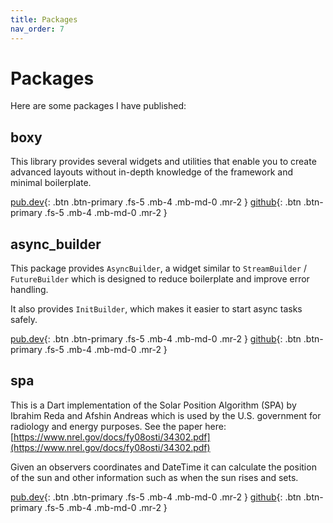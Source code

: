 ```yaml
---
title: Packages
nav_order: 7
---
```


# Packages

Here are some packages I have published:

## boxy

This library provides several widgets and utilities that enable you to create advanced layouts without in-depth
knowledge of the framework and minimal boilerplate.

[pub.dev](https://pub.dev/packages/boxy){: .btn .btn-primary .fs-5 .mb-4 .mb-md-0 .mr-2 }
[github](https://github.com/PixelToast/flutter-boxy){: .btn .btn-primary .fs-5 .mb-4 .mb-md-0 .mr-2 }

## async_builder

This package provides `AsyncBuilder`, a widget similar to `StreamBuilder` / `FutureBuilder` which is designed to reduce
boilerplate and improve error handling.

It also provides `InitBuilder`, which makes it easier to start async tasks safely.

[pub.dev](https://pub.dev/packages/async_builder){: .btn .btn-primary .fs-5 .mb-4 .mb-md-0 .mr-2 }
[github](https://github.com/PixelToast/async_builder){: .btn .btn-primary .fs-5 .mb-4 .mb-md-0 .mr-2 }

## spa

This is a Dart implementation of the Solar Position Algorithm (SPA) by Ibrahim Reda and Afshin Andreas which is used by
the U.S. government for radiology and energy purposes. See the paper here:
[https://www.nrel.gov/docs/fy08osti/34302.pdf](https://www.nrel.gov/docs/fy08osti/34302.pdf)

Given an observers coordinates and DateTime it can calculate the position of the sun and other information such as when
the sun rises and sets.

[pub.dev](https://pub.dev/packages/spa){: .btn .btn-primary .fs-5 .mb-4 .mb-md-0 .mr-2 }
[github](https://github.com/PixelToast/dart-spa){: .btn .btn-primary .fs-5 .mb-4 .mb-md-0 .mr-2 }